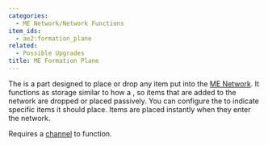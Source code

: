 ```yaml
---
categories:
  - ME Network/Network Functions
item_ids:
  - ae2:formation_plane
related:
  - Possible Upgrades
title: ME Formation Plane
---
```


The <ItemLink id="formation_plane"/> is a part
designed to place or drop any item put into the [ME Network](../../me-network.md).
It functions as storage similar to how a <ItemLink id="storage_bus"/>, so items
that are added to the network are dropped or placed passively. You can configure
the <ItemLink id="formation_plane"/> to indicate specific
items it should place. Items are placed instantly when they enter the network.

Requires a [channel](../channels.md) to function.

<RecipeFor id="formation_plane" />
